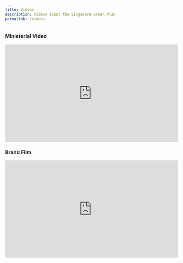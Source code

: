 ```yaml
---
title: Videos
description: Videos about the Singapore Green Plan  
permalink: /videos
---
```


### Ministerial Video
<div class="bp-youtube">

<iframe width="560" height="315" src="https://www.youtube.com/embed/oNFeOl7pW9s" title="YouTube video player" frameborder="0" allow="accelerometer; clipboard-write; encrypted-media; gyroscope; picture-in-picture" allowfullscreen></iframe>

</div>

### Brand Film
<div class="bp-youtube">

<iframe width="560" height="315" src="https://www.youtube.com/embed/nrFxTglhBQY" title="YouTube video player" frameborder="0" allow="accelerometer; clipboard-write; encrypted-media; gyroscope; picture-in-picture" allowfullscreen></iframe>
  
</div>
